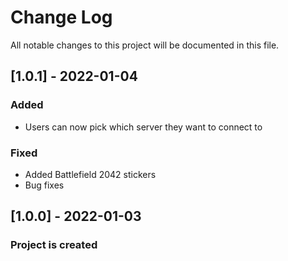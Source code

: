 # Change Log
All notable changes to this project will be documented in this file.
 
## [1.0.1] - 2022-01-04

### Added
- Users can now pick which server they want to connect to

### Fixed
- Added Battlefield 2042 stickers
- Bug fixes


## [1.0.0] - 2022-01-03
 
### Project is created
 
